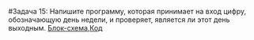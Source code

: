 #Задача 15: Напишите программу, которая принимает на вход цифру, обозначающую день недели, и проверяет, является ли этот день выходным.
[Блок-схема](HomeTasks/Lesson02/Task15/diagram.drawio.png),[Код](HomeTasks/Lesson02/Task15/NewBaseType.cs)